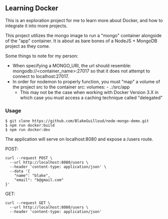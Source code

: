 ## Learning Docker
This is an exploration project for me to learn more about Docker, and how to integrate it into more projects.

This project utilizes the mongo image to run a "mongo" container alongside of the "app" container. It is about as bare bones of a NodeJS + MongoDB project as they come.

Some things to note for my person:
  - When specifying a MONGO_URI, the url should resemble: mongodb://<container_name>:27017 so that it does not attempt to connect to localhost:27017.
  - In order for nodemon to properly function, you must "map" a volume of the project src to the container src: volumes: - .:/src/app
    - This may not be the case when working with Docker Version 3.X in which case you must access a caching technique called "delegated"


### Usage
```
$ git clone https://github.com/BlakeGuilloud/node-mongo-demo.git
$ npm run docker:build
$ npm run docker:dev
```

The application will serve on localhost:8080 and expose a /users route.

POST:
```
curl --request POST \
  --url http://localhost:8080/users \
  --header 'content-type: application/json' \
  --data '{
	"name": "blake",
	"email": "b@gmail.com"
}'
```

GET:
```
curl --request GET \
  --url http://localhost:8080/users \
  --header 'content-type: application/json'
```